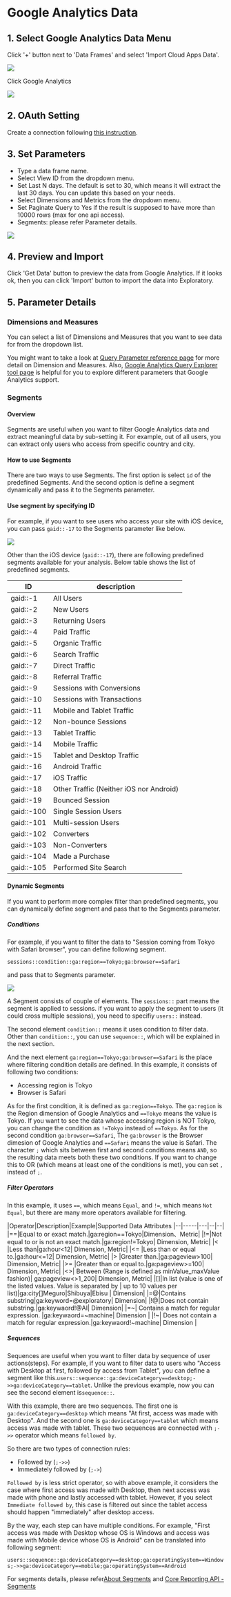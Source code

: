 # Google Analytics Data

## 1. Select Google Analytics Data Menu

Click '+' button next to 'Data Frames' and select 'Import Cloud Apps Data'.

![](images/import-cloudapps.png)

Click Google Analytics

![](images/google-analytics-select.png)

## 2. OAuth Setting

Create a connection following [this instruction](https://blog.exploratory.io/how-to-setup-oauth-cloud-apps-connections-in-exploratory-a5c20d18e7c7).

## 3. Set Parameters

- Type a data frame name.
- Select View ID from the dropdown menu.
- Set Last N days. The default is set to 30, which means it will extract the last 30 days. You can update this based on your needs.
- Select Dimensions and Metrics from the dropdown menu.
- Set Paginate Query to Yes if the result is supposed to have more than 10000 rows (max for one api access).
- Segments: please refer Parameter details.

![](images/google-analytics-setting.png)

## 4. Preview and Import

Click 'Get Data' button to preview the data from Google Analytics. If it looks ok, then you can click 'Import' button to import the data into Exploratory.


## 5. Parameter Details

### Dimensions and Measures

You can select a list of Dimensions and Measures that you want to see data for from the dropdown list.

You might want to take a look at [Query Parameter reference page](https://developers.google.com/analytics/devguides/reporting/core/v3/reference) for more detail on Dimension and Measures. Also, [Google Analytics Query Explorer tool page](https://ga-dev-tools.appspot.com/query-explorer/) is helpful for you to explore different parameters that Google Analytics support.

### Segments

#### Overview
Segments are useful when you want to filter Google Analytics data and extract meaningful data by sub-setting it. For example, out of all users, you can extract only users who access from specific country and city.

#### How to use Segments
There are two ways to use Segments. The first option is select `id` of the predefined Segments. And the second option is define a segment dynamically and pass it to the Segments parameter.

#### Use segment by specifying ID
For example, if you want to see users who access your site with iOS device, you can pass `gaid::-17` to the Segments parameter like below.

![](images/segment-ios-example-en.png)

Other than the iOS device (`gaid::-17`), there are following predefined segments available for your analysis. Below table shows the list of predefined segments.

|ID         | description                        |
|-----------|----------------------------------------|
| gaid::-1  | All Users　　　　　　　　　　|
| gaid::-2  | New Users                  |
| gaid::-3  | Returning Users       |
| gaid::-4  | Paid Traffic          |
| gaid::-5  | Organic Traffic  |
| gaid::-6  | Search Traffic          |
| gaid::-7  | Direct Traffic        |
| gaid::-8  | Referral Traffic |
| gaid::-9  | Sessions with Conversions |
| gaid::-10 | Sessions with Transactions |
| gaid::-11 | Mobile and Tablet Traffic           |
| gaid::-12 | Non-bounce Sessions                    |
| gaid::-13 | Tablet Traffic                   |
| gaid::-14 | Mobile Traffic                     |
| gaid::-15 | Tablet and Desktop Traffic        |
| gaid::-16 | Android Traffic                  |
| gaid::-17 | iOS Traffic           |
| gaid::-18 | Other Traffic (Neither iOS nor Android)|
| gaid::-19 | Bounced Session                       |
| gaid::-100| Single Session Users                  |
| gaid::-101| Multi-session Users                   |
| gaid::-102| Converters              |
| gaid::-103| Non-Converters                         |
| gaid::-104| Made a Purchase                        |
| gaid::-105| Performed Site Search  |

#### Dynamic Segments
If you want to perform more complex filter than predefined segments, you can dynamically define segment and pass that to the Segments parameter.

##### Conditions
For example, if you want to filter the data to "Session coming from Tokyo with Safari browser", you can define following segment.

`sessions::condition::ga:region==Tokyo;ga:browser==Safari`

and pass that to Segments parameter.

![](images/ga-custom-segment-en.png)

A Segment consists of couple of elements. The `sessions::` part means the segment is applied to sessions. if you want to apply the segment to users (it could cross multiple sessions), you need to specifiy `users::` instead.

The second element `condition::` means it uses condition to filter data. Other than `condition::`, you can use `sequence::`, which will be explained in the next section.

And the next element `ga:region==Tokyo;ga:browser==Safari` is the place where filtering condition details are defined. In this example, it consists of following two conditions:

- Accessing region is Tokyo
- Browser is Safari

As for the first condition, it is defined as `ga:region==Tokyo`. The `ga:region` is the Region dimension of Google Analytics and `==Tokyo` means the value is Tokyo. If you want to see the data whose accessing region is NOT Tokyo, you can change the condition as `!=Tokyo` instead of `==Tokyo`. As for the second condition `ga:browser==Safari`,  The `ga:browser` is the Browser dimesion of Google Analytics and `==Safari` means the value is Safari. The character `;` which sits between first and second conditions means `AND`, so the resulting data meets both these two conditions. If you want to change this to OR (which means at least one of the conditions is met), you can set `,` instead of `;`.

##### Filter Operators
In this example, it uses `==`, which means `Equal`, and `!=`, which means `Not Equal`, but there are many more operators available for filtering.

|Operator|Description|Example|Supported Data Attributes
|--|-----|---|--|--|
|==|Equal to or exact match.|ga:region==Tokyo|Dimension、Metric|
|!=|Not equal to or is not an exact match.|ga:region!=Tokyo| Dimension, Metric|
|< |Less than|ga:hour<12| Dimension, Metric|
|<= |Less than or equal to.|ga:hour<=12| Dimension, Metric|
|> |Greater than.|ga:pageview>100| Dimension, Metric|
|>= |Greater than or equal to.|ga:pageview>=100| Dimension, Metric|
|<>| Between (Range is defined as minValue_maxValue fashion)| ga:pageview<>1_200| Dimension, Metric|
|[]|In list (value is one of the listed values. Value is separated by &#124; up to 10 values per list)|ga:city[]Meguro&#124;Shibuya&#124;Ebisu | Dimension|
|=@|Contains substring|ga:keyword=@exploratory| Dimension|
|!@|Does not contain substring.|ga:keywaord!@AI| Dimension|
|=~| Contains a match for regular expression. |ga:keywaord=~machine| Dimension |
|!~| Does not contain a match for regular expression.|ga:keywaord!~machine| Dimension |


##### Sequences
Sequences are useful when you want to filter data by sequence of user actions(steps). For example, if you want to filter data to users who "Access with Desktop at first, followed by access from Tablet", you can define a segment like this.`users::sequence::ga:deviceCategory==desktop;->>ga:deviceCategory==tablet`. Unlike the previous example, now you can see the second element is`sequence::`.

With this example, there are two sequences. The first one is `ga:deviceCategory==desktop` which means "At first, access was made with Desktop". And the second one is `ga:deviceCategory==tablet` which means access was made with tablet. These two sequences are connected with `;->>` operator which means `followed by`.

So there are two types of connection rules:

- Followed by (`;->>`)
- Immediately followed by (`;->`)

`Followed by` is less strict operator, so with above example, it considers the case where first access was made with Desktop, then next access was made with phone and lastly accessed with tablet. However, if you select `Immediate followed by`, this case is filtered out since the tablet access should happen "immediately" after desktop access.

By the way, each step can have multiple conditions. For example, "First access was made with Desktop whose OS is Windows and access was made with Mobile device whose OS is Android" can be translated into following segment:

`users::sequence::ga:deviceCategory==desktop;ga:operatingSystem==Windows;->>ga:deviceCategory==mobile;ga:operatingSystem==Android`

For segments details, please refer[About Segments](https://support.google.com/analytics/answer/3123951) and [Core Reporting API - Segments](https://developers.google.com/analytics/devguides/reporting/core/v3/segments)
